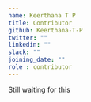 ```yaml
---
name: Keerthana T P 
title: Contributor
github: Keerthana-T-P
twitter: ""
linkedin: ""
slack: ""
joining_date: ""
role : contributor
---
```


Still waiting for this
